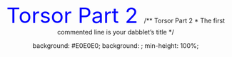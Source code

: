 <!-- content to be placed inside <body>Torsor Part 2…</body> -->
<center><font color="blue" size="180">Torsor Part 2 </font>
/** Torsor Part 2
 * The first commented line is your dabblet’s title
 */ 

background: #E0E0E0;
background: ;
min-height: 100%;
